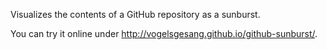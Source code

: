Visualizes the contents of a GitHub repository as a sunburst.

You can try it online under <http://vogelsgesang.github.io/github-sunburst/>.
